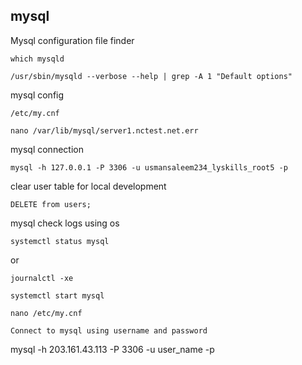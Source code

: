 ## mysql
Mysql configuration file finder
```
which mysqld
```
```
/usr/sbin/mysqld --verbose --help | grep -A 1 "Default options"
```

mysql config
```
/etc/my.cnf
```

```
nano /var/lib/mysql/server1.nctest.net.err
```

mysql connection
```
mysql -h 127.0.0.1 -P 3306 -u usmansaleem234_lyskills_root5 -p
```
clear user table for local development
```
DELETE from users;
```

mysql check logs using os
```
systemctl status mysql
```
or

```
journalctl -xe
```
```
systemctl start mysql
```

```
nano /etc/my.cnf
```

```
Connect to mysql using username and password
```
mysql -h 203.161.43.113 -P 3306 -u user_name -p
```
